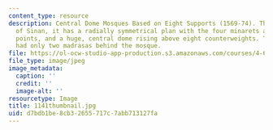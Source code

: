 ```yaml
---
content_type: resource
description: Central Dome Mosques Based on Eight Supports (1569-74). The masterpiece
  of Sinan, it has a radially symmetrical plan with the four minarets acting as end
  points, and a huge, central dome rising above eight counterweights. The kulliye
  had only two madrasas behind the mosque.
file: https://ol-ocw-studio-app-production.s3.amazonaws.com/courses/4-614-religious-architecture-and-islamic-cultures-fall-2002/d7bdb1be8cb32655717c7abb713127fa_1141thumbnail.jpg
file_type: image/jpeg
image_metadata:
  caption: ''
  credit: ''
  image-alt: ''
resourcetype: Image
title: 1141thumbnail.jpg
uid: d7bdb1be-8cb3-2655-717c-7abb713127fa
---
```

